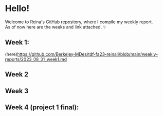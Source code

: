 # Hello!
Welcome to Reina's GitHub repository, where I compile my weekly report. As of now here are the weeks and link attached. :sparkles:

## Week 1: 
(here)https://github.com/Berkeley-MDes/tdf-fa23-reinali/blob/main/weekly-reports/2023_08_31_week1.md
## Week 2
## Week 3
## Week 4 (project 1 final): 


